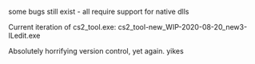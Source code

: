 
some bugs still exist - all require support for native dlls

Current iteration of cs2_tool.exe:
  cs2_tool-new_WIP-2020-08-20_new3-ILedit.exe

Absolutely horrifying version control, yet again. yikes
